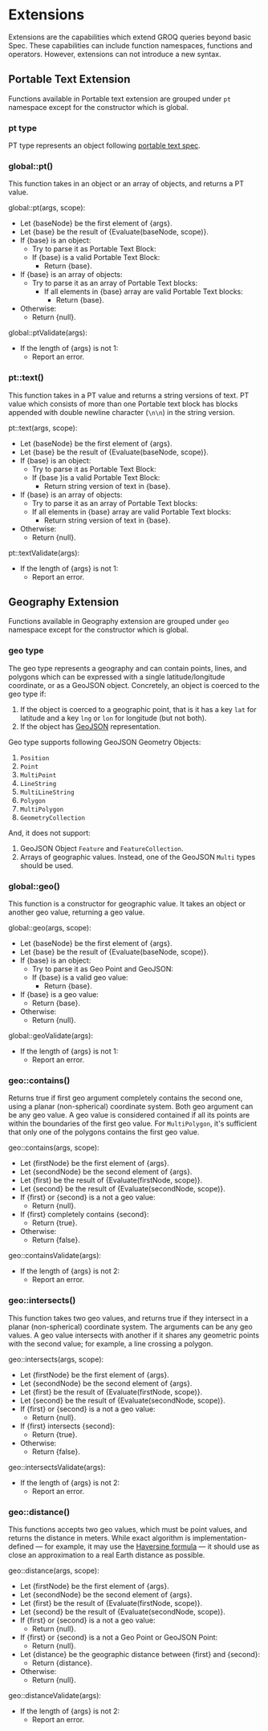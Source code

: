# Extensions

Extensions are the capabilities which extend GROQ queries beyond basic Spec. These capabilities can include function namespaces, functions and operators. However, extensions can not introduce a new syntax.

## Portable Text Extension

Functions available in Portable text extension are grouped under `pt` namespace except for the constructor which is global.

### pt type

PT type represents an object following [portable text spec](https://github.com/portabletext/portabletext).

### global::pt()

This function takes in an object or an array of objects, and returns a PT value.

global::pt(args, scope):

* Let {baseNode} be the first element of {args}.
* Let {base} be the result of {Evaluate(baseNode, scope)}.
* If {base} is an object:
  * Try to parse it as Portable Text Block:
  * If {base} is a valid Portable Text Block:
      * Return {base}.
* If {base} is an array of objects:
  * Try to parse it as an array of Portable Text blocks:
    * If all elements in {base} array are valid Portable Text blocks:
      * Return {base}.
* Otherwise:
  * Return {null}.

global::ptValidate(args):

* If the length of {args} is not 1:
  * Report an error.

### pt::text()

This function takes in a PT value and returns a string versions of text. PT value which consists of more than one Portable text block has blocks appended with double newline character (`\n\n`) in the string version. 

pt::text(args, scope):

* Let {baseNode} be the first element of {args}.
* Let {base} be the result of {Evaluate(baseNode, scope)}.
* If {base} is an object:
  * Try to parse it as Portable Text Block:
  * If {base }is a valid Portable Text Block:
      * Return string version of text in {base}.
* If {base} is an array of objects:
  * Try to parse it as an array of Portable Text blocks:
  * If all elements in {base} array are valid Portable Text blocks:
      * Return string version of text in {base}.
* Otherwise:
  * Return {null}.

pt::textValidate(args):

* If the length of {args} is not 1:
  * Report an error.

## Geography Extension

Functions available in Geography extension are grouped under `geo` namespace except for the constructor which is global.

### geo type

The geo type represents a geography and can contain points, lines, and polygons which can be expressed with a single latitude/longitude coordinate, or as a GeoJSON object. Concretely, an object is coerced to the geo type if:

1. If the object is coerced to a geographic point, that is it has a key `lat` for latitude and a key `lng` or `lon` for longitude (but not both).
2. If the object has [GeoJSON](https://tools.ietf.org/html/rfc7946) representation.

Geo type supports following GeoJSON Geometry Objects:

1. `Position`
2. `Point`
3. `MultiPoint`
4. `LineString`
5. `MultiLineString`
6. `Polygon`
7. `MultiPolygon`
8. `GeometryCollection`

And, it does not support:
1. GeoJSON Object `Feature` and `FeatureCollection`. 
2. Arrays of geographic values. Instead, one of the GeoJSON `Multi` types should be used.

### global::geo()

This function is a constructor for geographic value. It takes an object or another geo value, returning a geo value.

global::geo(args, scope):

* Let {baseNode} be the first element of {args}.
* Let {base} be the result of {Evaluate(baseNode, scope)}.
* If {base} is an object:
  * Try to parse it as Geo Point and GeoJSON:
  * If {base} is a valid geo value:
      * Return {base}.
* If {base} is a geo value:
  * Return {base}.
* Otherwise:
  * Return {null}.

global::geoValidate(args):

* If the length of {args} is not 1:
  * Report an error.

### geo::contains()

Returns true if first geo argument completely contains the second one, using a planar (non-spherical) coordinate system. Both geo argument can be any geo value. A geo value is considered contained if all its points are within the boundaries of the first geo value. For `MultiPolygon`, it's sufficient that only one of the polygons contains the first geo value.

geo::contains(args, scope):

* Let {firstNode} be the first element of {args}.
* Let {secondNode} be the second element of {args}.
* Let {first} be the result of {Evaluate(firstNode, scope)}.
* Let {second} be the result of {Evaluate(secondNode, scope)}.
* If {first} or {second} is a not a geo value:
  * Return {null}.
* If {first} completely contains {second}:
  * Return {true}.
* Otherwise:
  * Return {false}.

geo::containsValidate(args):

* If the length of {args} is not 2:
  * Report an error.

### geo::intersects()

This function takes two geo values, and returns true if they intersect in a planar (non-spherical) coordinate system. The arguments can be any geo values. A geo value intersects with another if it shares any geometric points with the second value; for example, a line crossing a polygon.

geo::intersects(args, scope):

* Let {firstNode} be the first element of {args}.
* Let {secondNode} be the second element of {args}.
* Let {first} be the result of {Evaluate(firstNode, scope)}.
* Let {second} be the result of {Evaluate(secondNode, scope)}.
* If {first} or {second} is a not a geo value:
  * Return {null}.
* If {first} intersects {second}:
  * Return {true}.
* Otherwise:
  * Return {false}.

geo::intersectsValidate(args):

* If the length of {args} is not 2:
  * Report an error.

### geo::distance()

This functions accepts two geo values, which must be point values, and returns the distance in meters. While exact algorithm is implementation-defined — for example, it may use the [Haversine formula](https://en.wikipedia.org/wiki/Haversine_formula) — it should use as close an approximation to a real Earth distance as possible.

geo::distance(args, scope):

* Let {firstNode} be the first element of {args}.
* Let {secondNode} be the second element of {args}.
* Let {first} be the result of {Evaluate(firstNode, scope)}.
* Let {second} be the result of {Evaluate(secondNode, scope)}.
* If {first} or {second} is a not a geo value:
  * Return {null}.
* If {first} or {second} is a not a Geo Point or GeoJSON Point:
  * Return {null}.
* Let {distance} be the geographic distance between {first} and {second}:
  * Return {distance}.
* Otherwise:
  * Return {null}.

geo::distanceValidate(args):

* If the length of {args} is not 2:
  * Report an error.
